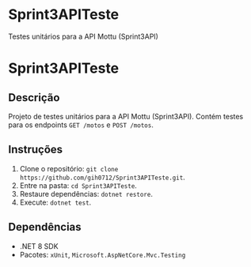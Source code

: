 # Sprint3APITeste
Testes unitários para a API Mottu (Sprint3API)

# Sprint3APITeste

## Descrição
Projeto de testes unitários para a API Mottu (Sprint3API). Contém testes para os endpoints `GET /motos` e `POST /motos`.

## Instruções
1. Clone o repositório: `git clone https://github.com/gih0712/Sprint3APITeste.git`.
2. Entre na pasta: `cd Sprint3APITeste`.
3. Restaure dependências: `dotnet restore`.
4. Execute: `dotnet test`.

## Dependências
- .NET 8 SDK
- Pacotes: `xUnit`, `Microsoft.AspNetCore.Mvc.Testing`

